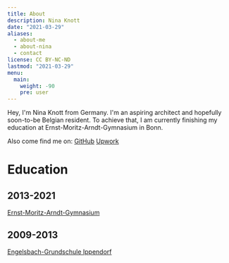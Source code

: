 ```yaml
---
title: About
description: Nina Knott
date: "2021-03-29"
aliases:
  - about-me
  - about-nina
  - contact
license: CC BY-NC-ND
lastmod: "2021-03-29"
menu:
  main:
    weight: -90
    pre: user
---
```


Hey, I'm Nina Knott from Germany. I'm an aspiring architect and hopefully soon-to-be Belgian resident. To achieve that, I am currently finishing my education at Ernst-Moritz-Arndt-Gymnasium in Bonn.

Also come find me on:
<a href="https://github.com/nknott">GitHub</a>
<a href="https://www.upwork.com/o/profiles/users/~0199d736dbc4842c0e/">Upwork</a>

<h1>Education</h1>
<h2>2013-2021</h2>
<a href="https://www.ema-bonn.de/">Ernst-Moritz-Arndt-Gymnasium</a>
<h2>2009-2013</h2>
<a href="https://www.engelsbachschule.de/">Engelsbach-Grundschule Ippendorf</a>

